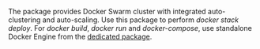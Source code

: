 The package provides Docker Swarm cluster with integrated auto-clustering and auto-scaling. Use this package to perform *docker stack deploy*. For *docker build*, *docker run* and *docker-compose*, use standalone Docker Engine from the [dedicated package](https://github.com/jelastic-jps/docker/tree/master/docker-engine).
